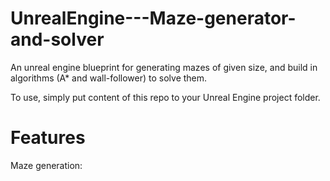 # UnrealEngine---Maze-generator-and-solver
An unreal engine blueprint for generating mazes of given size, and build in algorithms (A* and wall-follower) to solve them.

To use, simply put content of this repo to your Unreal Engine project folder.

# Features

Maze generation:

